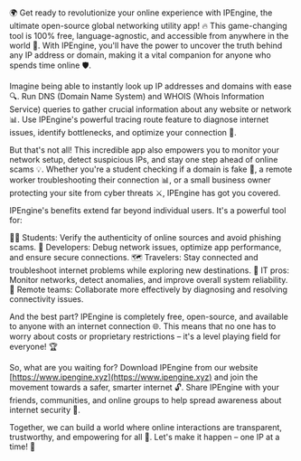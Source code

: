 🌍 Get ready to revolutionize your online experience with IPEngine, the ultimate open-source global networking utility app! 🔥 This game-changing tool is 100% free, language-agnostic, and accessible from anywhere in the world 📡. With IPEngine, you'll have the power to uncover the truth behind any IP address or domain, making it a vital companion for anyone who spends time online 🛡️.

Imagine being able to instantly look up IP addresses and domains with ease 🔍. Run DNS (Domain Name System) and WHOIS (Whois Information Service) queries to gather crucial information about any website or network 📊. Use IPEngine's powerful tracing route feature to diagnose internet issues, identify bottlenecks, and optimize your connection 🚀.

But that's not all! This incredible app also empowers you to monitor your network setup, detect suspicious IPs, and stay one step ahead of online scams 💡. Whether you're a student checking if a domain is fake 🔴, a remote worker troubleshooting their connection 📊, or a small business owner protecting your site from cyber threats ⚔️, IPEngine has got you covered.

IPEngine's benefits extend far beyond individual users. It's a powerful tool for:

👩‍🎓 Students: Verify the authenticity of online sources and avoid phishing scams.
🤖 Developers: Debug network issues, optimize app performance, and ensure secure connections.
🗺️ Travelers: Stay connected and troubleshoot internet problems while exploring new destinations.
💼 IT pros: Monitor networks, detect anomalies, and improve overall system reliability.
👥 Remote teams: Collaborate more effectively by diagnosing and resolving connectivity issues.

And the best part? IPEngine is completely free, open-source, and available to anyone with an internet connection 🌐. This means that no one has to worry about costs or proprietary restrictions – it's a level playing field for everyone! 🏆

So, what are you waiting for? Download IPEngine from our website [https://www.ipengine.xyz](https://www.ipengine.xyz) and join the movement towards a safer, smarter internet 🔓. Share IPEngine with your friends, communities, and online groups to help spread awareness about internet security 🤝.

Together, we can build a world where online interactions are transparent, trustworthy, and empowering for all 💪. Let's make it happen – one IP at a time! 🌟